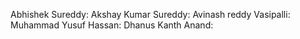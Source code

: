 Abhishek Sureddy: 
Akshay Kumar Sureddy:
Avinash reddy Vasipalli:
Muhammad Yusuf Hassan:
Dhanus Kanth Anand:
